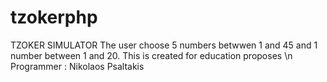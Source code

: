 # tzokerphp
TZOKER SIMULATOR
The user choose 5 numbers betwwen 1 and 45 
and 1 number between 1 and 20.
This is created for education proposes \n
Programmer : Nikolaos Psaltakis
